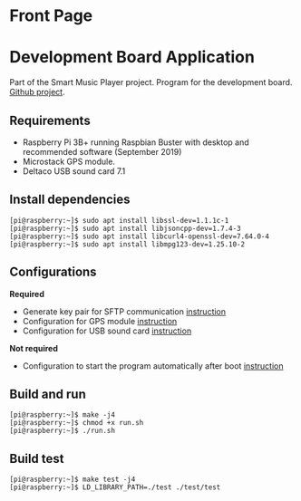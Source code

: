 Front Page
========================

Development Board Application
========================
Part of the Smart Music Player project. Program for the development board.  
[Github project](https://github.com/VAMK-embedded-project-2019A/Development-Board-Application).

Requirements
------------------------
* Raspberry Pi 3B+ running Raspbian Buster with desktop and recommended software (September 2019)
* Microstack GPS module.
* Deltaco USB sound card 7.1

Install dependencies
------------------------
```console
[pi@raspberry:~]$ sudo apt install libssl-dev=1.1.1c-1  
[pi@raspberry:~]$ sudo apt install libjsoncpp-dev=1.7.4-3  
[pi@raspberry:~]$ sudo apt install libcurl4-openssl-dev=7.64.0-4  
[pi@raspberry:~]$ sudo apt install libmpg123-dev=1.25.10-2
```

Configurations
------------------------
__Required__
* Generate key pair for SFTP communication [instruction](https://github.com/VAMK-embedded-project-2019A/Development-Board-Application/tree/master/files/instructions/generate-key-pair.md/)
* Configuration for GPS module [instruction](https://github.com/VAMK-embedded-project-2019A/Development-Board-Application/tree/master/files/instructions/)
* Configuration for USB sound card [instruction](https://github.com/VAMK-embedded-project-2019A/Development-Board-Application/tree/master/files/instructions/configure-sound-card.md/)
<!-- end of the list -->
__Not required__
* Configuration to start the program automatically after boot [instruction](https://github.com/VAMK-embedded-project-2019A/Development-Board-Application/tree/master/files/instructions/autostart.md/)

Build and run
------------------------
```console
[pi@raspberry:~]$ make -j4
[pi@raspberry:~]$ chmod +x run.sh
[pi@raspberry:~]$ ./run.sh
```

Build test
------------------------
```console
[pi@raspberry:~]$ make test -j4
[pi@raspberry:~]$ LD_LIBRARY_PATH=./test ./test/test
```